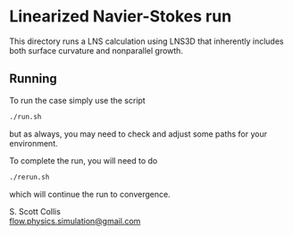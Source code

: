# Linearized Navier-Stokes run

This directory runs a LNS calculation using LNS3D that inherently includes
both surface curvature and nonparallel growth.

## Running

To run the case simply use the script
```bash
./run.sh
```
but as always, you may need to check and adjust some paths for your 
environment.

To complete the run, you will need to do 
```bash
./rerun.sh
```
which will continue the run to convergence.

S. Scott Collis\
flow.physics.simulation@gmail.com
